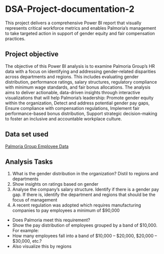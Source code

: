 # DSA-Project-documentation-2
This project delivers a comprehensive Power BI report that visually represents critical workforce metrics and enables Palmoria’s management to take targeted action in support of gender equity and fair compensation practices.

## Project objective
The objective of this Power BI analysis is to examine Palmoria Group’s HR data with a focus on identifying and addressing gender-related disparities across departments and regions. This includes evaluating gender distribution, performance ratings, salary structures, regulatory compliance with minimum wage standards, and fair bonus allocations.
The analysis aims to deliver actionable, data-driven insights through interactive visualizations that will help Palmoria’s leadership:
Promote gender equity within the organization,
Detect and address potential gender pay gaps,
Ensure compliance with compensation regulations,
Implement fair performance-based bonus distribution,
Support strategic decision-making to foster an inclusive and accountable workplace culture.

## Data set used
<a href="https://github.com/Mary-Onoba/DSA-Project-documentation-2/blob/main/Palmoria%20Group%20emp%20DSA%20Projecct.pbix">Palmoria Group Employee Data</a>

## Analysis Tasks
1. What is the gender distribution in the organization? Distil to regions and 
departments 
2. Show insights on ratings based on gender 
3. Analyse the company’s salary structure. Identify if there is a gender pay gap. If 
there is, identify the department and regions that should be the focus of 
management 
4. A recent regulation was adopted which requires manufacturing companies to pay 
employees a minimum of $90,000 
- Does Palmoria meet this requirement? 
- Show the pay distribution of employees grouped by a band of $10,000. For example: 
- How many employees fall into a band of $10,000 – $20,000, $20,000 – $30,000, 
etc.? 
- Also visualize this by regions 
